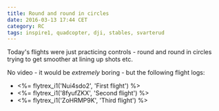 ```yaml
---
title: Round and round in circles
date: 2016-03-13 17:44 CET
category: RC
tags: inspire1, quadcopter, dji, stables, svarterud
---
```


Today's flights were just practicing controls - round and round in circles trying to get smoother at lining up shots etc.

No video - it would be _extremely_ boring - but the following flight logs:

* <%= flytrex_i1('Nui4sdo2', 'First flight') %>
* <%= flytrex_i1('8fyufZKX', 'Second flight') %>
* <%= flytrex_i1('ZoHRMP9K', 'Third flight') %>